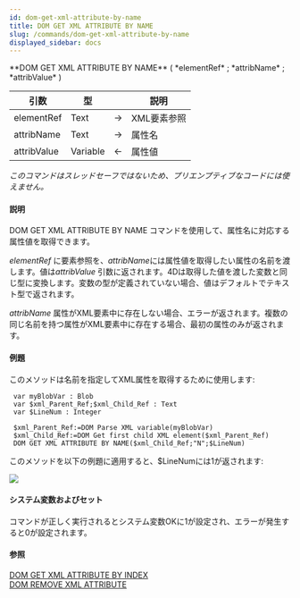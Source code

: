 ```yaml
---
id: dom-get-xml-attribute-by-name
title: DOM GET XML ATTRIBUTE BY NAME
slug: /commands/dom-get-xml-attribute-by-name
displayed_sidebar: docs
---
```


<!--REF #_command_.DOM GET XML ATTRIBUTE BY NAME.Syntax-->**DOM GET XML ATTRIBUTE BY NAME** ( *elementRef* ; *attribName* ; *attribValue* )<!-- END REF-->
<!--REF #_command_.DOM GET XML ATTRIBUTE BY NAME.Params-->
| 引数 | 型 |  | 説明 |
| --- | --- | --- | --- |
| elementRef | Text | &#8594;  | XML要素参照 |
| attribName | Text | &#8594;  | 属性名 |
| attribValue | Variable | &#8592; | 属性値 |

<!-- END REF-->

*このコマンドはスレッドセーフではないため、プリエンプティブなコードには使えません。*


#### 説明 

<!--REF #_command_.DOM GET XML ATTRIBUTE BY NAME.Summary-->DOM GET XML ATTRIBUTE BY NAME コマンドを使用して、属性名に対応する属性値を取得できます。<!-- END REF-->

*elementRef* に要素参照を、*attribName*には属性値を取得したい属性の名前を渡します。値は*attribValue* 引数に返されます。4Dは取得した値を渡した変数と同じ型に変換します。変数の型が定義されていない場合、値はデフォルトでテキスト型で返されます。

*attribName* 属性がXML要素中に存在しない場合、エラーが返されます。複数の同じ名前を持つ属性がXML要素中に存在する場合、最初の属性のみが返されます。

#### 例題 

このメソッドは名前を指定してXML属性を取得するために使用します:

```4d
 var myBlobVar : Blob
 var $xml_Parent_Ref;$xml_Child_Ref : Text
 var $LineNum : Integer
 
 $xml_Parent_Ref:=DOM Parse XML variable(myBlobVar)
 $xml_Child_Ref:=DOM Get first child XML element($xml_Parent_Ref)
 DOM GET XML ATTRIBUTE BY NAME($xml_Child_Ref;"N";$LineNum)
```

このメソッドを以下の例題に適用すると、$LineNumには1が返されます:

![](../assets/en/commands/pict40184.ja.png)

#### システム変数およびセット 

コマンドが正しく実行されるとシステム変数OKに1が設定され、エラーが発生すると0が設定されます。

#### 参照 

[DOM GET XML ATTRIBUTE BY INDEX](dom-get-xml-attribute-by-index.md)  
[DOM REMOVE XML ATTRIBUTE](dom-remove-xml-attribute.md)  